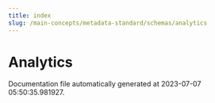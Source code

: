 ```yaml
---
title: index
slug: /main-concepts/metadata-standard/schemas/analytics
---
```


# Analytics

Documentation file automatically generated at 2023-07-07 05:50:35.981927.

